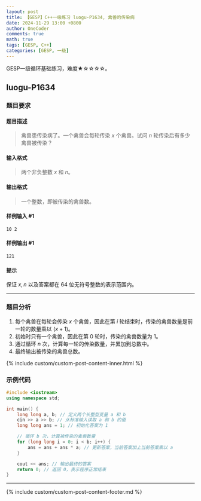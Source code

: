 ```yaml
---
layout: post
title: 【GESP】C++一级练习 luogu-P1634, 禽兽的传染病
date: 2024-11-29 13:00 +0800
author: OneCoder
comments: true
math: true
tags: [GESP, C++]
categories: [GESP, 一级]
---
```

GESP一级循环基础练习，难度★☆☆☆☆。

<!--more-->

## luogu-P1634

### 题目要求

#### 题目描述

>禽兽患传染病了。一个禽兽会每轮传染 $x$ 个禽兽。试问 $n$ 轮传染后有多少禽兽被传染？

#### 输入格式

>两个非负整数 $x$ 和 $n$。

#### 输出格式

>一个整数，即被传染的禽兽数。

#### 样例输入 #1

```console
10 2
```

#### 样例输出 #1

```console
121
```

#### 提示

保证 $x,n$ 以及答案都在 $64$ 位无符号整数的表示范围内。

---

### 题目分析

1. 每个禽兽在每轮会传染 $x$ 个禽兽，因此在第 $i$ 轮结束时，传染的禽兽数量是前一轮的数量乘以 $(x + 1)$。
2. 初始时只有一个禽兽，因此在第 $0$ 轮时，传染的禽兽数量为 $1$。
3. 通过循环 $n$ 次，计算每一轮的传染数量，并累加到总数中。
4. 最终输出被传染的禽兽总数。

{% include custom/custom-post-content-inner.html %}

### 示例代码

```cpp
#include <iostream>
using namespace std;

int main() {
    long long a, b; // 定义两个长整型变量 a 和 b
    cin >> a >> b; // 从标准输入读取 a 和 b 的值
    long long ans = 1; // 初始化答案为 1

    // 循环 b 次，计算被传染的禽兽数量
    for (long long i = 0; i < b; i++) {
        ans = ans + ans * a; // 更新答案，当前答案加上当前答案乘以 a
    }

    cout << ans; // 输出最终的答案
    return 0; // 返回 0，表示程序正常结束
}
```

---

{% include custom/custom-post-content-footer.md %}
